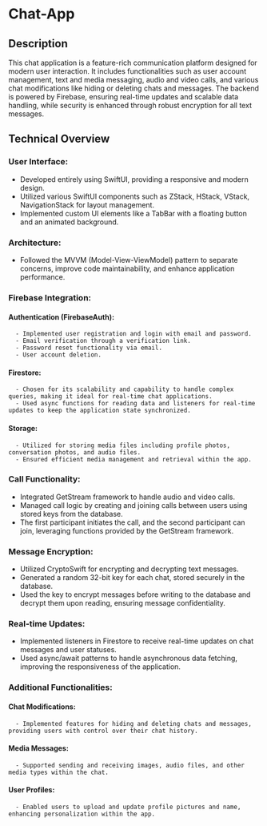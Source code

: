 # Chat-App

## Description

This chat application is a feature-rich communication platform designed for modern user interaction. It includes functionalities such as user account management, text and media messaging, audio and video calls, and various chat modifications like hiding or deleting chats and messages. The backend is powered by Firebase, ensuring real-time updates and scalable data handling, while security is enhanced through robust encryption for all text messages.

## Technical Overview

### User Interface:

- Developed entirely using SwiftUI, providing a responsive and modern design.
- Utilized various SwiftUI components such as ZStack, HStack, VStack, NavigationStack for layout management.
- Implemented custom UI elements like a TabBar with a floating button and an animated background.

### Architecture:

- Followed the MVVM (Model-View-ViewModel) pattern to separate concerns, improve code maintainability, and enhance application performance.

### Firebase Integration:

#### Authentication (FirebaseAuth):

      - Implemented user registration and login with email and password.
      - Email verification through a verification link.
      - Password reset functionality via email.
      - User account deletion.

#### Firestore:
      - Chosen for its scalability and capability to handle complex queries, making it ideal for real-time chat applications.
      - Used async functions for reading data and listeners for real-time updates to keep the application state synchronized.

#### Storage:

      - Utilized for storing media files including profile photos, conversation photos, and audio files.
      - Ensured efficient media management and retrieval within the app.

### Call Functionality:

- Integrated GetStream framework to handle audio and video calls.
- Managed call logic by creating and joining calls between users using stored keys from the database.
- The first participant initiates the call, and the second participant can join, leveraging functions provided by the GetStream framework.

### Message Encryption:

- Utilized CryptoSwift for encrypting and decrypting text messages.
- Generated a random 32-bit key for each chat, stored securely in the database.
- Used the key to encrypt messages before writing to the database and decrypt them upon reading, ensuring message confidentiality.

### Real-time Updates:

- Implemented listeners in Firestore to receive real-time updates on chat messages and user statuses.
- Used async/await patterns to handle asynchronous data fetching, improving the responsiveness of the application.

### Additional Functionalities:

#### Chat Modifications:

      - Implemented features for hiding and deleting chats and messages, providing users with control over their chat history.

#### Media Messages:

      - Supported sending and receiving images, audio files, and other media types within the chat.

#### User Profiles:

      - Enabled users to upload and update profile pictures and name, enhancing personalization within the app.
